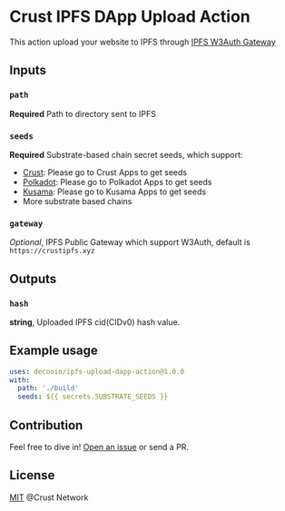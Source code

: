 # Crust IPFS DApp Upload Action

This action upload your website to IPFS through [IPFS W3Auth Gateway](https://wiki.crust.network/docs/en/buildIPFSWeb3AuthGW)


## Inputs

### `path`

**Required** Path to directory sent to IPFS

### `seeds`

**Required** Substrate-based chain secret seeds, which support:

- [Crust](https://apps.crust.network/#/accounts): Please go to Crust Apps to get seeds
- [Polkadot](https://polkadot.js.org/apps/#/accounts): Please go to Polkadot Apps to get seeds
- [Kusama](https://polkadot.js.org/apps/?rpc=wss%3A%2F%2Fkusama-rpc.polkadot.io#/accounts): Please go to Kusama Apps to get seeds
- More substrate based chains

### `gateway`

*Optional*, IPFS Public Gateway which support W3Auth, default is `https://crustipfs.xyz`

## Outputs

### `hash`

**string**, Uploaded IPFS cid(CIDv0) hash value.

## Example usage

```yaml
uses: decooio/ipfs-upload-dapp-action@1.0.0
with:
  path: './build'
  seeds: ${{ secrets.SUBSTRATE_SEEDS }}
```

## Contribution

Feel free to dive in! [Open an issue](https://github.com/decooio/ipfs-upload-dapp-action/issues/new) or send a PR.

## License

[MIT](https://github.com/decooio/ipfs-upload-dapp-action/blob/main/LICENSE) @Crust Network
